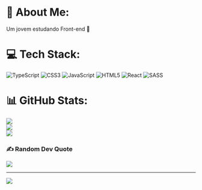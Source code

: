 # 💫 About Me:
Um jovem estudando Front-end 🌱<br>


# 💻 Tech Stack:
![TypeScript](https://img.shields.io/badge/typescript-%23007ACC.svg?style=for-the-badge&logo=typescript&logoColor=white) ![CSS3](https://img.shields.io/badge/css3-%231572B6.svg?style=for-the-badge&logo=css3&logoColor=white) ![JavaScript](https://img.shields.io/badge/javascript-%23323330.svg?style=for-the-badge&logo=javascript&logoColor=%23F7DF1E) ![HTML5](https://img.shields.io/badge/html5-%23E34F26.svg?style=for-the-badge&logo=html5&logoColor=white) ![React](https://img.shields.io/badge/react-%2320232a.svg?style=for-the-badge&logo=react&logoColor=%2361DAFB) ![SASS](https://img.shields.io/badge/SASS-hotpink.svg?style=for-the-badge&logo=SASS&logoColor=white)
# 📊 GitHub Stats:
![](https://github-readme-stats.vercel.app/api?username=JheanAntunes&theme=dark&hide_border=false&include_all_commits=false&count_private=false)<br/>
![](https://github-readme-streak-stats.herokuapp.com/?user=JheanAntunes&theme=dark&hide_border=false)<br/>
![](https://github-readme-stats.vercel.app/api/top-langs/?username=JheanAntunes&theme=dark&hide_border=false&include_all_commits=false&count_private=false&layout=compact)

### ✍️ Random Dev Quote
![](https://quotes-github-readme.vercel.app/api?type=horizontal&theme=radical)

---
[![](https://visitcount.itsvg.in/api?id=JheanAntunes&icon=1&color=0)](https://visitcount.itsvg.in)

<!-- Proudly created with GPRM ( https://gprm.itsvg.in ) -->